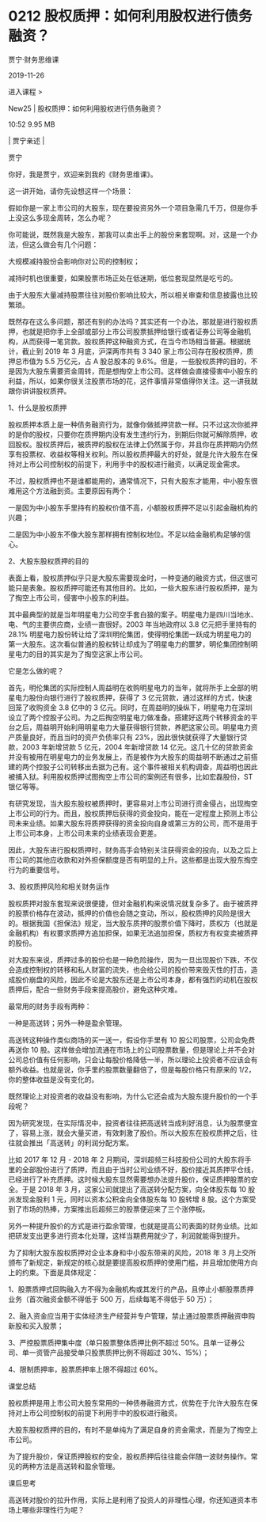 # 0212 股权质押：如何利用股权进行债务融资？

贾宁·财务思维课

2019-11-26


进入课程 >

New25 | 股权质押：如何利用股权进行债务融资？

10:52 9.95 MB


| 贾宁亲述 |

贾宁

你好，我是贾宁，欢迎来到我的《财务思维课》。

这一讲开始，请你先设想这样一个场景：

假如你是一家上市公司的大股东，现在要投资另外一个项目急需几千万，但是你手上没这么多现金周转，怎么办呢？

你可能说，既然我是大股东，那我可以卖出手上的股份来套现啊。对，这是一个办法，但这么做会有几个问题：

大规模减持股份会影响你对公司的控制权；

减持时机也很重要，如果股票市场正处在低迷期，低位套现显然是吃亏的。

由于大股东大量减持股票往往对股价影响比较大，所以相关审查和信息披露也比较繁琐。

既然存在这么多问题，那还有别的办法吗？其实还有一个办法，那就是进行股权质押，也就是把你手上全部或部分上市公司股票抵押给银行或者证券公司等金融机构，从而获得一笔贷款。股权质押这种融资方式，在当今市场相当普遍。根据统计，截止到 2019 年 3 月底，沪深两市共有 3 340 家上市公司存在股权质押，质押总市值为 5.5 万亿元，占 A 股总股本的 9.6%。但是，一些股权质押的目的，不是因为大股东需要资金周转，而是想掏空上市公司。这样做会直接侵害中小股东的利益，所以，如果你很关注股票市场的花，这件事情非常值得你关注。这一讲我就跟你讲讲股权质押。

1、什么是股权质押

股权质押本质上是一种债务融资行为，就像你做抵押贷款一样。只不过这次你抵押的是你的股权，只要你在质押期内没有发生违约行为，到期后你就可解除质押，收回股权。股权质押后，被质押的股权在法律上仍然属于你，并且你在质押期内仍然享有投票权、收益权等相关权利。所以股权质押最大的好处，就是允许大股东在保持对上市公司控制权的前提下，利用手中的股权进行融资，以满足现金需求。

不过，股权质押也不是谁都能用的，通常情况下，只有大股东才能用，中小股东很难用这个方法融到资。主要原因有两个：

一是因为中小股东手里持有的股权价值不高，小额股权质押不足以引起金融机构的兴趣；

二是因为中小股东不像大股东那样拥有控制权地位。不足以给金融机构足够的信心。

2、大股东股权质押的目的

表面上看，股权质押似乎只是大股东需要现金时，一种变通的融资方式，但这很可能只是表象。股权质押可能还有其他目的。比如，一些大股东进行股权质押，是为了掏空上市公司，侵害中小股东的利益。

其中最典型的就是当年明星电力公司空手套白狼的案子。明星电力是四川当地水、电、气的主要供应商，业绩一直很好。2003 年当地政府以 3.8 亿元把手里持有的 28.1% 明星电力股份转让给了深圳明伦集团，使得明伦集团一跃成为明星电力的第一大股东。这次看似普通的股权转让却成为了明星电力的噩梦，明伦集团控制明星电力的目的其实是为了掏空这家上市公司。

它是怎么做的呢？

首先，明伦集团的实际控制人周益明在收购明星电力的当年，就将所手上全部的明星电力股份向银行进行了股权质押，获得了 3 亿元贷款，通过这样的方式，快速回笼了收购资金 3.8 亿中的 3 亿元。同时，在周益明的操纵下，明星电力在深圳设立了两个控股子公司。为之后掏空明星电力做准备。搭建好这两个转移资金的平台之后，周益明开始利用明星电力大量获得银行贷款，养肥这家公司。明星电力资产质量良好，而且当时的资产负债率只有 23%，因此很快就获得了大量银行贷款，2003 年新增贷款 5 亿元，2004 年新增贷款 14 亿元。这几十亿的贷款资金并没有被用在明星电力的业务发展上，而是被作为大股东的周益明不断通过之前搭建的两个控股子公司转移出去据为己有。这个事件被相关机构调查，周益明也因此被捕入狱。利用股权质押试图掏空上市公司的案例还有很多，比如宏磊股份，ST 银亿等等。

有研究发现，当大股东股权被质押时，更容易对上市公司进行资金侵占，出现掏空上市公司的行为。而且，股权质押后获得的资金投向，能在一定程度上预测上市公司未来业绩。如果大股东将质押获得的资金投向自身或第三方的公司，而不是用于上市公司本身，上市公司未来的业绩表现会更差。

因此，大股东进行股权质押时，财务高手会特别关注获得资金的投向，以及之后上市公司的其他应收款和对外担保额度是否有明显的上升。这些都是出现大股东掏空行为的重要信号。

3、股权质押风险和相关财务运作

股权质押对股东套现来说很便捷，但对金融机构来说情况就复杂多了。由于被质押的股票价格存在波动，抵押的价值也会随之变动，所以，股权质押的风险是很大的。根据我国《担保法》规定，当大股东质押的股票价值下降时，质权方（也就是金融机构）有权要求质押方追加担保，如果无法追加担保，质权方有权变卖被质押的股份。

对大股东来说，质押过多的股份也是一种危险操作，因为一旦出现股价下跌，不仅会造成控制权的转移和私人财富的流失，也会给公司的股价带来毁灭性的打击，造成股价崩盘的风险，因此不论是大股东还是上市公司本身，都有强烈的动机在股权质押后，配合一些财务手段来提高股价，避免这种灾难。

最常用的财务手段有两种：

一种是高送转；另外一种是盈余管理。

高送转这种操作类似商场的买一送一，假设你手里有 10 股公司股票，公司会免费再送你 10 股。这样做会增加流通在市场上的公司股票数量，但是理论上并不会对公司总价值有任何影响，只会让每股价格降低一半，所以理论上投资者不应该会有额外收益。也就是说，你手里的股票数量翻倍了，但是每股价格只有原来的 1/2，你的整体收益是没有变化的。

既然理论上对投资者的收益没有影响，为什么它还会成为大股东提升股价的一个手段呢？

因为研究发现，在实际情况中，投资者往往把高送转当成利好消息，认为股票便宜了，容易上涨，就会大量买进，有效刺激了股价。所以大股东在股权质押之后，往往就会推出「高送转」的利润分配方案。

比如 2017 年 12 月 - 2018 年 2 月期间，深圳超频三科技股份公司的大股东将手里的全部股份进行了质押，而且由于当时公司业绩不好，股价接近其质押平仓线，已经进行了补充质押。这时候大股东显然需要想办法提升股价，保证质押股票的安全。于是 2018 年 3 月，这家公司就提出了高送转分配方案，向全体股东每 10 股派发现金股利 1 元，同时以资本公积金向全体股东每 10 股转增 8 股。这个方案受到了市场的热捧，方案推出后超频三的股票便迎来了三个涨停板。

另外一种提升股价的方式是进行盈余管理，也就是提高公司表面的财务业绩。比如把研发支出更多进行资本化处理，这样当期费用就少了，利润就能得到提升。

为了抑制大股东股权质押对企业本身和中小股东带来的风险，2018 年 3 月上交所颁布了新规定，新规定的核心就是要提高股权质押的使用门槛，并且增加使用方向上的约束。下面是具体规定：

1、股票质押式回购融入方不得为金融机构或其发行的产品，且停止小额股票质押业务（首次融资金额不得低于 500 万，后续每笔不得低于 50 万）；

2、融入资金应当用于实体经济生产经营并专户管理，禁止通过股票质押融资申购新股和买入股票；

3、严控股票质押集中度（单只股票整体质押比例不超过 50%。且单一证券公司、单一资管产品接受单只股票质押比例不得超过 30%、15%）；

4、限制质押率，股票质押率上限不得超过 60%。

课堂总结

股权质押是用上市公司大股东常用的一种债券融资方式，优势在于允许大股东在保持对上市公司控制权的前提下利用手中的股权进行融资。

大股东股权质押的目的，有时不是单纯为了满足自身的资金需求，而是为了掏空上市公司。

为了提升股价，保证质押股权的安全，股权质押后往往能会伴随一波财务操作。常见的两种方法是高送转和盈余管理。

课后思考

高送转对股价的拉升作用，实际上是利用了投资人的非理性心理，你还知道资本市场上哪些非理性行为呢？

